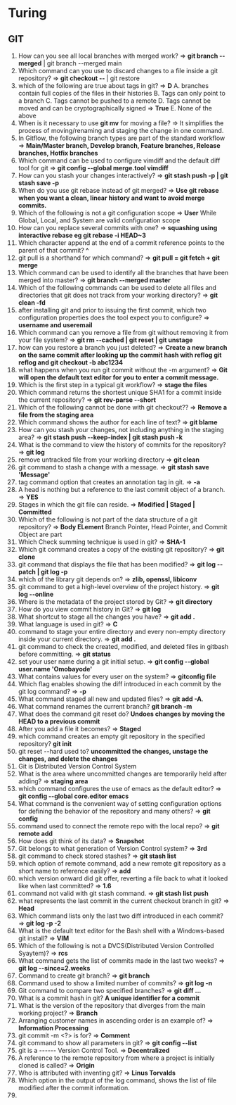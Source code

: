 # Turing

## GIT
1.  How can you see all local branches with merged work? => **git branch --merged** | git branch --merged main
2.  Which command can you use to discard changes to a file inside a git repository? => **git checkout -- <filename>** | git restore <filename>
3. which of the following are true about tags in git? => **D**
  A. branches contain full copies of the files in their histories
  B. Tags can only point to a branch
  C. Tags cannot be pushed to a remote
  D. Tags cannot be moved and can be cryptographically signed => **True**
  E. None of the above
4. When is it necessary to use **git mv** for moving a file? => It simplifies the process of moving/renaming and staging the change in one command.
5. In Gitflow, the following branch types are part of the standard workflow => **Main/Master branch, Develop branch, Feature branches, Release branches, Hotfix branches**
6. Which command can be used to configure vimdiff and the default diff tool for git  => **git config --global merge.tool vimdiff**
7. How can you stash your changes interactively? => **git stash push -p | git stash save -p**
8. When do you use git rebase instead of git merged? => **Use git rebase when you want a clean, linear history and want to avoid merge commits.**
9. Which of the following is not a git configuration scope => **User** While Global, Local, and System are valid configuration scope
10. How can you replace several commits with one? => **squashing using interactive rebase eg git rebase -i HEAD~3**
11. Which character append at the end of a commit reference points to the parent of that commit? **^**
12. git pull is a shorthand for which command? => **git pull = git fetch + git merge**
13. Which command can be used to identify all the branches that have been merged into master? => **git branch --merged master**
14. Which of the following commands can be used to delete all files and directories that git does not track from your working directory? => **git clean -fd**
15. after installing git and prior to issuing the first commit, which two configuration properties does the tool expect you to configure? => **username and useremail**
16. Which command can you remove a file from git without removing it from your file system? => **git rm --cached <file> | git reset <file> | git unstage <file>**
17. how can you restore a branch you just deleted? => **Create a new branch on the same commit after looking up the commit hash with reflog git reflog and git checkout -b <branch-name> abc1234**
18. what happens when you run git commit without the -m argument? => **Git will open the default text editor for you to enter a commit message.**
19. Which is the first step in a typical git workflow? => **stage the files**
20. Which command returns the shortest unique SHA1 for a commit inside the current repository? => **git rev-parse --short <commit>**
21. Which of the following cannot be done with git checkout?? => **Remove a file from the staging area**
22. Which command shows the author for each line of text? => **git blame <filename>**
23. How can you stash your changes, not including anything in the staging area? => **git stash push --keep-index | git stash push -k**
24. What is the command to view the history of commits for the repository? => **git log**
25. remove untracked file from your working directory => **git clean**
26. git command to stash a change with a message. => **git stash save 'Message'**
27. tag command option that creates an annotation tag in git. => **-a**
28. A head is nothing but a reference to the last commit object of a branch. => **YES**
29. Stages in which the git file can reside. => **Modified | Staged | Committed**
30. Which of the following is not part of the data structure of a git repository? => **Body ELement** Branch Pointer, Head Pointer, and Commit Object are part
31. Which Check summing technique is used in git? => **SHA-1**
32. Which git command creates a copy of the existing git repository? => **git clone**
33. git command that displays the file that has been modified? => **git log --patch | git log -p**
34. which of the library git depends on? => **zlib, openssl, libiconv**
35. git command to get a high-level overview of the project history. => **git log --online**
36. Where is the metadata of the project stored by Git? => **git directory**
37. How do you view commit history in Git? => **git log**
38. What shortcut to stage all the changes you have? => **git add .**
39. What language is used in git? => **C**
40. command to stage your entire directory and every non-empty directory inside your current directory. => **git add .**
41. git command to check the created, modified, and deleted files in gitbash before committing. => **git status**
42. set your user name during a git initial setup. => **git config --global user.name 'Omobayode'**
43. What contains values for every user on the system? => **gitconfig file**
44. Which flag enables showing the diff introduced in each commit by the git log command? => **-p**
45. What command staged all new and updated files? => **git add -A**.
46. What command renames the current branch? **git branch -m**
47. What does the command git reset do? **Undoes changes by moving the HEAD to a previous commit**
48. After you add a file it becomes? => **Staged**
49. which command creates an empty git repository in the specified repository? **git init**
50. git reset --hard used to? **uncommitted the changes, unstage the changes, and delete the changes**
51. Git is Distributed Version Control System
52. What is the area where uncommitted changes are temporarily held after adding? => **staging area**
53. which command configures the use of emacs as the default editor? => **git config --global core.editor emacs**
54. What command is the convenient way of setting configuration options for defining the behavior of the repository and many others? => **git config**
55. command used to connect the remote repo with the local repo? => **git remote add**
56. How does git think of its data? => **Snapshot**
57. Git belongs to what generation of Version Control system? => **3rd**
58. git command to check stored stashes? => **git stash list**
59. which option of remote command, add a new remote git repository as a short name to reference easily? => **add**
60. which version onward did git offer, reverting a file back to what it looked like when last committed? => **1.6**
61. command not valid with git stash command. => **git stash list push**
62. what represents the last commit in the current checkout branch in git? => **Head**
63. Which command lists only the last two diff introduced in each commit? => **git log -p -2**
64. What is the default text editor for the Bash shell with a Windows-based git install? => **VIM**
65. Which of the following is not a DVCS(Distributed Version Controlled Syaytem)?  => **rcs**
66. What command gets the list of commits made in the last two weeks? => **git log --since=2.weeks**
67. Command to create git branch? => **git branch**
68. Command used to show a limited number of commits? => **git log -n**
69. Git command to compare two specified branches? => **git diff ...**
70. What is a commit hash in git? **A unique identifier for a commit**
71. What is the version of the repository that diverges from the main working project? => **Branch**
72. Arranging customer names in ascending order is an example of? => **Information Processing**
73. git commit -m <?> is for? => **Comment**
74. git command to show all parameters in git? => **git config --list**
75. git is a ------ Version Control Tool. => **Decentralized**
76. A reference to the remote repository from where a project is initially cloned is called? => **Origin**
77. Who is attributed with inventing git? => **Linus Torvalds**
78. Which option in the output of the log command, shows the list of file modified after the commit information.
79. 

